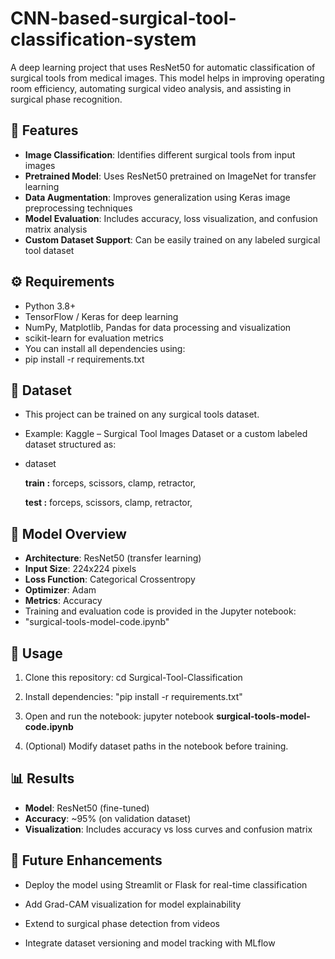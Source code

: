 # CNN-based-surgical-tool-classification-system
A deep learning project that uses ResNet50 for automatic classification of surgical tools from medical images.
This model helps in improving operating room efficiency, automating surgical video analysis, and assisting in surgical phase recognition.

## 🧠 Features
- **Image Classification**: Identifies different surgical tools from input images
- **Pretrained Model**: Uses ResNet50 pretrained on ImageNet for transfer learning
- **Data Augmentation**: Improves generalization using Keras image preprocessing techniques
- **Model Evaluation**: Includes accuracy, loss visualization, and confusion matrix analysis
- **Custom Dataset Support**: Can be easily trained on any labeled surgical tool dataset

## ⚙️ Requirements
- Python 3.8+
- TensorFlow / Keras for deep learning
- NumPy, Matplotlib, Pandas for data processing and visualization
- scikit-learn for evaluation metrics
- You can install all dependencies using:
- pip install -r requirements.txt

## 📂 Dataset
- This project can be trained on any surgical tools dataset.
- Example: Kaggle – Surgical Tool Images Dataset or a custom labeled dataset structured as:

- dataset

   **train :**
   forceps,
   scissors,
   clamp,
   retractor,

   **test :**
   forceps,
   scissors,
   clamp,
   retractor,



## 🚀 Model Overview
- **Architecture**: ResNet50 (transfer learning)
- **Input Size**: 224x224 pixels
- **Loss Function**: Categorical Crossentropy
- **Optimizer**: Adam
- **Metrics**: Accuracy
- Training and evaluation code is provided in the Jupyter notebook:
- "surgical-tools-model-code.ipynb"

## 🧪 Usage
1. Clone this repository:
cd Surgical-Tool-Classification

2. Install dependencies:
"pip install -r requirements.txt"

3. Open and run the notebook:
jupyter notebook **surgical-tools-model-code.ipynb**

4. (Optional) Modify dataset paths in the notebook before training.

## 📊 Results
- **Model**: ResNet50 (fine-tuned)
- **Accuracy**: ~95% (on validation dataset)
- **Visualization**: Includes accuracy vs loss curves and confusion matrix

## 🔮 Future Enhancements
- Deploy the model using Streamlit or Flask for real-time classification
- Add Grad-CAM visualization for model explainability

- Extend to surgical phase detection from videos

- Integrate dataset versioning and model tracking with MLflow
